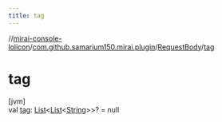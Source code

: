 ```yaml
---
title: tag
---
```

//[mirai-console-lolicon](../../../index.html)/[com.github.samarium150.mirai.plugin](../index.html)/[RequestBody](index.html)/[tag](tag.html)



# tag



[jvm]\
val [tag](tag.html): [List](https://kotlinlang.org/api/latest/jvm/stdlib/kotlin.collections/-list/index.html)<[List](https://kotlinlang.org/api/latest/jvm/stdlib/kotlin.collections/-list/index.html)<[String](https://kotlinlang.org/api/latest/jvm/stdlib/kotlin/-string/index.html)>>? = null




